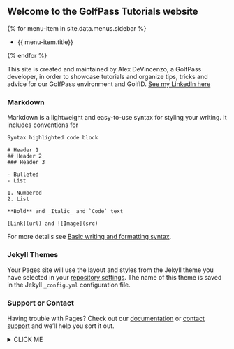 ## Welcome to the GolfPass Tutorials website

{% for menu-item in site.data.menus.sidebar %}
<ul>
   <li>{{ menu-item.title}}</li>
</ul>
{% endfor %}

This site is created and maintained by Alex DeVincenzo, a GolfPass developer, in order to showcase tutorials and organize tips, tricks and advice for our GolfPass environment and GolfID. [See my LinkedIn here](https://www.linkedin.com/in/alex-devincenzo-434099150/)

### Markdown

Markdown is a lightweight and easy-to-use syntax for styling your writing. It includes conventions for

```
Syntax highlighted code block

# Header 1
## Header 2
### Header 3

- Bulleted
- List

1. Numbered
2. List

**Bold** and _Italic_ and `Code` text

[Link](url) and ![Image](src)
```

For more details see [Basic writing and formatting syntax](https://docs.github.com/en/github/writing-on-github/getting-started-with-writing-and-formatting-on-github/basic-writing-and-formatting-syntax).

### Jekyll Themes

Your Pages site will use the layout and styles from the Jekyll theme you have selected in your [repository settings](https://github.com/alex-devin/onboarding.tutor.io/settings/pages). The name of this theme is saved in the Jekyll `_config.yml` configuration file.

### Support or Contact

Having trouble with Pages? Check out our [documentation](https://docs.github.com/categories/github-pages-basics/) or [contact support](https://support.github.com/contact) and we’ll help you sort it out.
<details><summary>CLICK ME</summary>
<p>

#### We can hide anything, even code!

    ```ruby
      puts "Hello World"
    ```

</p>
</details>
